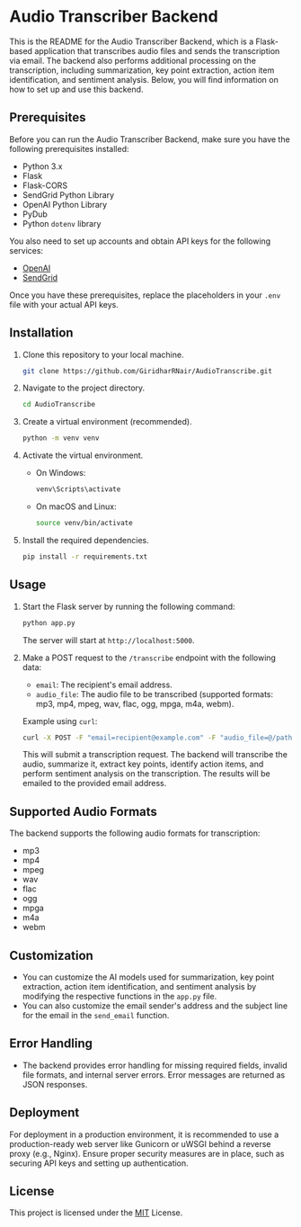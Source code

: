 # Audio Transcriber Backend

This is the README for the Audio Transcriber Backend, which is a Flask-based application that transcribes audio files and sends the transcription via email. The backend also performs additional processing on the transcription, including summarization, key point extraction, action item identification, and sentiment analysis. Below, you will find information on how to set up and use this backend.

## Prerequisites

Before you can run the Audio Transcriber Backend, make sure you have the following prerequisites installed:

- Python 3.x
- Flask
- Flask-CORS
- SendGrid Python Library
- OpenAI Python Library
- PyDub
- Python `dotenv` library

You also need to set up accounts and obtain API keys for the following services:

- [OpenAI](https://beta.openai.com/signup/)
- [SendGrid](https://sendgrid.com/)

Once you have these prerequisites, replace the placeholders in your `.env` file with your actual API keys.

## Installation

1. Clone this repository to your local machine.

   ```bash
   git clone https://github.com/GiridharRNair/AudioTranscribe.git
   ```

2. Navigate to the project directory.

   ```bash
   cd AudioTranscribe
   ```

3. Create a virtual environment (recommended).

   ```bash
   python -m venv venv
   ```

4. Activate the virtual environment.

    - On Windows:

      ```bash
      venv\Scripts\activate
      ```

    - On macOS and Linux:

      ```bash
      source venv/bin/activate
      ```

5. Install the required dependencies.

   ```bash
   pip install -r requirements.txt
   ```

## Usage

1. Start the Flask server by running the following command:

   ```bash
   python app.py
   ```

   The server will start at `http://localhost:5000`.

2. Make a POST request to the `/transcribe` endpoint with the following data:

    - `email`: The recipient's email address.
    - `audio_file`: The audio file to be transcribed (supported formats: mp3, mp4, mpeg, wav, flac, ogg, mpga, m4a, webm).

   Example using `curl`:

   ```bash
   curl -X POST -F "email=recipient@example.com" -F "audio_file=@/path/to/audio/file.wav" http://localhost:5000/transcribe
   ```

   This will submit a transcription request. The backend will transcribe the audio, summarize it, extract key points, identify action items, and perform sentiment analysis on the transcription. The results will be emailed to the provided email address.

## Supported Audio Formats

The backend supports the following audio formats for transcription:

- mp3
- mp4
- mpeg
- wav
- flac
- ogg
- mpga
- m4a
- webm

## Customization

- You can customize the AI models used for summarization, key point extraction, action item identification, and sentiment analysis by modifying the respective functions in the `app.py` file.
- You can also customize the email sender's address and the subject line for the email in the `send_email` function.

## Error Handling

- The backend provides error handling for missing required fields, invalid file formats, and internal server errors. Error messages are returned as JSON responses.

## Deployment

For deployment in a production environment, it is recommended to use a production-ready web server like Gunicorn or uWSGI behind a reverse proxy (e.g., Nginx). Ensure proper security measures are in place, such as securing API keys and setting up authentication.

## License

This project is licensed under the [MIT](https://choosealicense.com/licenses/mit/) License.